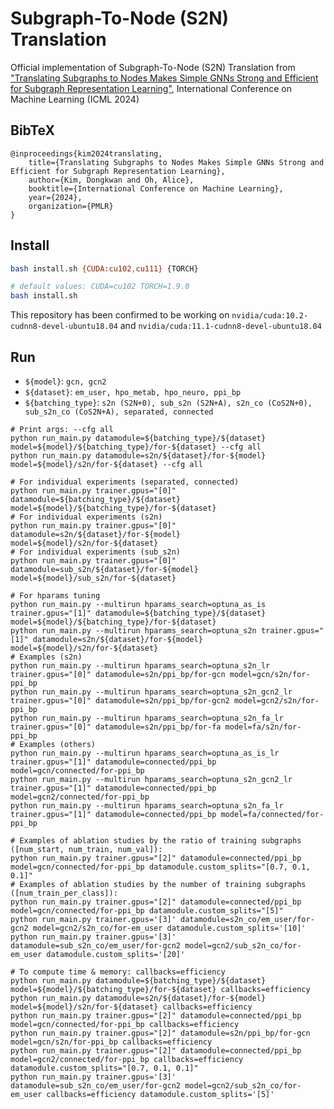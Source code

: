 # Subgraph-To-Node (S2N) Translation

Official implementation of Subgraph-To-Node (S2N) Translation from ["Translating Subgraphs to Nodes Makes Simple GNNs
Strong and Efficient for Subgraph Representation Learning"](https://arxiv.org/abs/2204.04510v3), International
Conference on Machine Learning (ICML 2024)

## BibTeX

```
@inproceedings{kim2024translating,
    title={Translating Subgraphs to Nodes Makes Simple GNNs Strong and Efficient for Subgraph Representation Learning},
    author={Kim, Dongkwan and Oh, Alice},
    booktitle={International Conference on Machine Learning},
    year={2024},
    organization={PMLR}
}
```

## Install

```bash
bash install.sh {CUDA:cu102,cu111} {TORCH}

# default values: CUDA=cu102 TORCH=1.9.0
bash install.sh 
```

This repository has been confirmed to be working on `nvidia/cuda:10.2-cudnn8-devel-ubuntu18.04`
and `nvidia/cuda:11.1-cudnn8-devel-ubuntu18.04`

## Run

- `${model}`: `gcn, gcn2`
- `${dataset}`: `em_user, hpo_metab, hpo_neuro, ppi_bp`
- `${batching_type}`: `s2n (S2N+0), sub_s2n (S2N+A), s2n_co (CoS2N+0), sub_s2n_co (CoS2N+A), separated, connected`

```shell
# Print args: --cfg all
python run_main.py datamodule=${batching_type}/${dataset} model=${model}/${batching_type}/for-${dataset} --cfg all
python run_main.py datamodule=s2n/${dataset}/for-${model} model=${model}/s2n/for-${dataset} --cfg all

# For individual experiments (separated, connected)
python run_main.py trainer.gpus="[0]" datamodule=${batching_type}/${dataset} model=${model}/${batching_type}/for-${dataset}
# For individual experiments (s2n)
python run_main.py trainer.gpus="[0]" datamodule=s2n/${dataset}/for-${model} model=${model}/s2n/for-${dataset}
# For individual experiments (sub_s2n)
python run_main.py trainer.gpus="[0]" datamodule=sub_s2n/${dataset}/for-${model} model=${model}/sub_s2n/for-${dataset}

# For hparams tuning
python run_main.py --multirun hparams_search=optuna_as_is trainer.gpus="[1]" datamodule=${batching_type}/${dataset} model=${model}/${batching_type}/for-${dataset}
python run_main.py --multirun hparams_search=optuna_s2n trainer.gpus="[1]" datamodule=s2n/${dataset}/for-${model} model=${model}/s2n/for-${dataset}
# Examples (s2n)
python run_main.py --multirun hparams_search=optuna_s2n_lr trainer.gpus="[0]" datamodule=s2n/ppi_bp/for-gcn model=gcn/s2n/for-ppi_bp
python run_main.py --multirun hparams_search=optuna_s2n_gcn2_lr trainer.gpus="[0]" datamodule=s2n/ppi_bp/for-gcn2 model=gcn2/s2n/for-ppi_bp
python run_main.py --multirun hparams_search=optuna_s2n_fa_lr trainer.gpus="[0]" datamodule=s2n/ppi_bp/for-fa model=fa/s2n/for-ppi_bp
# Examples (others)
python run_main.py --multirun hparams_search=optuna_as_is_lr trainer.gpus="[1]" datamodule=connected/ppi_bp model=gcn/connected/for-ppi_bp
python run_main.py --multirun hparams_search=optuna_s2n_gcn2_lr trainer.gpus="[1]" datamodule=connected/ppi_bp model=gcn2/connected/for-ppi_bp
python run_main.py --multirun hparams_search=optuna_s2n_fa_lr trainer.gpus="[1]" datamodule=connected/ppi_bp model=fa/connected/for-ppi_bp

# Examples of ablation studies by the ratio of training subgraphs ([num_start, num_train, num_val]):
python run_main.py trainer.gpus="[2]" datamodule=connected/ppi_bp model=gcn/connected/for-ppi_bp datamodule.custom_splits="[0.7, 0.1, 0.1]"
# Examples of ablation studies by the number of training subgraphs ([num_train_per_class]):
python run_main.py trainer.gpus="[2]" datamodule=connected/ppi_bp model=gcn/connected/for-ppi_bp datamodule.custom_splits="[5]"
python run_main.py trainer.gpus='[3]' datamodule=s2n_co/em_user/for-gcn2 model=gcn2/s2n_co/for-em_user datamodule.custom_splits='[10]'
python run_main.py trainer.gpus='[3]' datamodule=sub_s2n_co/em_user/for-gcn2 model=gcn2/sub_s2n_co/for-em_user datamodule.custom_splits='[20]'

# To compute time & memory: callbacks=efficiency
python run_main.py datamodule=${batching_type}/${dataset} model=${model}/${batching_type}/for-${dataset} callbacks=efficiency
python run_main.py datamodule=s2n/${dataset}/for-${model} model=${model}/s2n/for-${dataset} callbacks=efficiency
python run_main.py trainer.gpus="[2]" datamodule=connected/ppi_bp model=gcn/connected/for-ppi_bp callbacks=efficiency
python run_main.py trainer.gpus="[2]" datamodule=s2n/ppi_bp/for-gcn model=gcn/s2n/for-ppi_bp callbacks=efficiency
python run_main.py trainer.gpus="[2]" datamodule=connected/ppi_bp model=gcn2/connected/for-ppi_bp callbacks=efficiency datamodule.custom_splits="[0.7, 0.1, 0.1]"
python run_main.py trainer.gpus='[3]' datamodule=sub_s2n_co/em_user/for-gcn2 model=gcn2/sub_s2n_co/for-em_user callbacks=efficiency datamodule.custom_splits='[5]'
```

